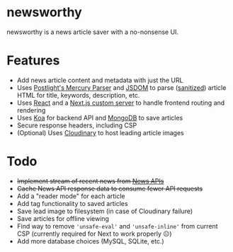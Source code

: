 # newsworthy

newsworthy is a news article saver with a no-nonsense UI.

# Features

- Add news article content and metadata with just the URL
- Uses [Postlight's Mercury Parser](https://github.com/postlight/mercury-parser) and [JSDOM](https://github.com/jsdom/jsdom) to parse ([sanitized](https://github.com/cure53/DOMPurify)) article HTML for title, keywords, description, etc.
- Uses [React](https://reactjs.org) and a [Next.js custom server](https://nextjs.org/docs/advanced-features/custom-server) to handle frontend routing and rendering
- Uses [Koa](https://github.com/koajs/koa) for backend API and [MongoDB](https://github.com/mongodb/node-mongodb-native) to save articles
- Secure response headers, including CSP
- (Optional) Uses [Cloudinary](https://cloudinary.com) to host leading article images

# Todo

- ~~Implement stream of recent news from [News APIs](https://newsapi.org)~~
- ~~Cache News API response data to consume fewer API requests~~
- Add a "reader mode" for each article
- Add tag functionality to saved articles
- Save lead image to filesystem (in case of Cloudinary failure)
- Save articles for offline viewing
- Find way to remove `'unsafe-eval'` and `'unsafe-inline'` from current CSP (currently required for Next to work properly 😐)
- Add more database choices (MySQL, SQLite, etc.)
